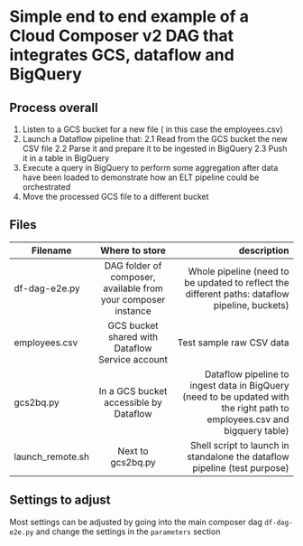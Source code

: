 # Simple end to end example of a Cloud Composer v2 DAG that integrates GCS, dataflow and BigQuery


## Process overall
1. Listen to a GCS bucket for a new file  ( in this case the employees.csv)
2. Launch a Dataflow pipeline that:
2.1 Read from the GCS bucket the new CSV file
2.2 Parse it and prepare it to be ingested in BigQuery
2.3 Push it in a table in BigQuery
3. Execute a query in BigQuery to perform some aggregation after data have been loaded to demonstrate how an ELT pipeline could be orchestrated
4. Move the processed GCS file to a different bucket

## Files
|Filename|Where to store|description|
| ------------- |:-------------:| -----:|
|df-dag-e2e.py |DAG folder of composer, available from your composer instance|Whole pipeline (need to be updated to reflect the different paths: dataflow pipeline, buckets)|
|employees.csv |GCS bucket shared with Dataflow Service account | Test sample raw CSV data|
|gcs2bq.py| In a GCS bucket accessible by Dataflow | Dataflow pipeline to ingest data in BigQuery (need to be updated with the right path to employees.csv and bigquery table)|
|launch_remote.sh| Next to gcs2bq.py| Shell script to launch in standalone the dataflow pipeline (test purpose)|

## Settings to adjust
Most settings can be adjusted by going into the main composer dag `df-dag-e2e.py` and change the settings in the `parameters` section 


